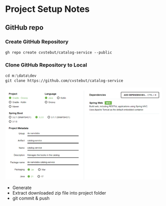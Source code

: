 # Project Setup Notes

## GitHub repo

### Create GitHub Repository

```shell
gh repo create cvstebut/catalog-service --public
```

### Clone GitHub Repository to Local

```shell
cd m:\data\dev
git clone https://github.com/cvstebut/catalog-service
```

![Project Generation using Sprint Initializr](<images/start_sprint_io_project generation.png>)

- Generate
- Extract downloaded zip file into project folder
- git commit & push